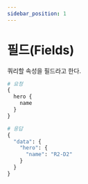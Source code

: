 ```yaml
---
sidebar_position: 1
---
```


# 필드(Fields)

쿼리할 속성을 필드라고 한다.

```graphql
# 요청
{
  hero {
    name
  }
}
```

```graphql
# 응답
{
  "data": {
    "hero": {
      "name": "R2-D2"
    }
  }
}
```